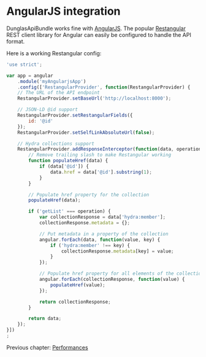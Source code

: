 # AngularJS integration

DunglasApiBundle works fine with [AngularJS](http://angularjs.org). The popular [Restangular](https://github.com/mgonto/restangular)
REST client library for Angular can easily be configured to handle the API format.

Here is a working Restangular config:

```javascript
'use strict';

var app = angular
    .module('myAngularjsApp')
    .config(['RestangularProvider', function(RestangularProvider) {
    // The URL of the API endpoint
    RestangularProvider.setBaseUrl('http://localhost:8000');

    // JSON-LD @id support
    RestangularProvider.setRestangularFields({
        id: '@id'
    });
    RestangularProvider.setSelfLinkAbsoluteUrl(false);

    // Hydra collections support
    RestangularProvider.addResponseInterceptor(function(data, operation) {
        // Remove trailing slash to make Restangular working
        function populateHref(data) {
            if (data['@id']) {
                data.href = data['@id'].substring(1);
            }
        }

        // Populate href property for the collection
        populateHref(data);

        if ('getList' === operation) {
            var collectionResponse = data['hydra:member'];
            collectionResponse.metadata = {};

            // Put metadata in a property of the collection
            angular.forEach(data, function(value, key) {
                if ('hydra:member' !== key) {
                    collectionResponse.metadata[key] = value;
                }
            });

            // Populate href property for all elements of the collection
            angular.forEach(collectionResponse, function(value) {
                populateHref(value);
            });

            return collectionResponse;
        }

        return data;
    });
}])
;
```

Previous chapter: [Performances](performances.md)
